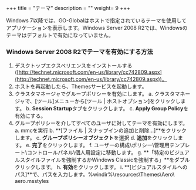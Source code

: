 +++
title = "テーマ"
description = ""
weight= 9
+++

Windows 7以降では、GO-Globalはホストで指定されているテーマを使用してアプリケーションを表示します。Windows Server 2008 R2では、Windowsのテーマはデフォルトで有効になっていません。

### Windows Server 2008 R2でテーマを有効にする方法

1. デスクトップエクスペリエンスをインストールする([http://technet.microsoft.com/en-us/library/cc742809.aspx](http://technet.microsoft.com/en-us/library/cc742809.aspx))。
2. ホストを再起動したら、Themesサービスを起動します。
3. クラスタマネージャでグループポリシーを有効にします。
  a. クラスタマネージャで、[ツール]メニューから[ツール | ホストオプション]をクリックします。
  b. **Session Startup**タブをクリックします。
  c. **Apply Group Policy**を有効にする。
4. グループポリシーを介してすべてのユーザに対してテーマを有効にします。
  a. mmcを実行
  b. **[ファイル | スナップインの追加と削除...]**をクリックします。
  c. **グループポリシーオブジェクト**を選択
  d. **追加**をクリックします。
  e. **完了**をクリックします。
  f. ユーザーの構成\ポリシー\管理用テンプレート\コントロールパネル\個人用設定に移動します。
  g. **「特定のビジュアルスタイルファイルを強制するかWindows Classicを強制する」**をダブルクリックします。
  h. **有効**をクリックします。
  i. **[ビジュアルスタイルへのパス]**で、パスを入力します。%windir%\resources\Themes\Aero\ aero.msstyles
